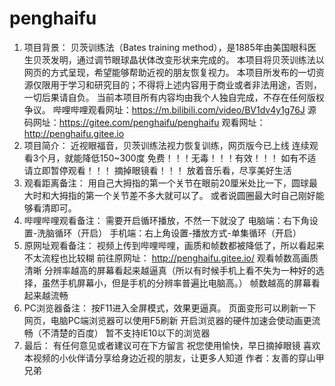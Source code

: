 # penghaifu

1. 项目背景： 贝茨训练法（Bates training method），是1885年由美国眼科医生贝茨发明，通过调节眼球晶状体改变形状来完成的。
    本项目将贝茨训练法以网页的方式呈现，希望能够帮助近视的朋友恢复视力。 
    本项目所发布的一切资源仅限用于学习和研究目的；不得将上述内容用于商业或者非法用途，否则，一切后果请自负。
    当前本项目所有内容均由我个人独自完成，不存在任何版权争议。
    哔哩哔哩观看网址：https://m.bilibili.com/video/BV1dv4y1g76J
    源码网址：https://gitee.com/penghaifu/penghaifu
    观看网址：http://penghaifu.gitee.io
2. 项目简介：
    近视眼福音，贝茨训练法视力恢复训练，网页版今已上线
    连续观看3个月，就能降低150~300度
    免费！！！无毒！！！有效！！！
    如有不适请立即暂停观看！！！
    摘掉眼镜看！！！
    放着音乐看，尽享美好生活
3. 观看距离备注：
    用自己大拇指的第一个关节在眼前20厘米处比一下，圆球最大时和大拇指的第一个关节差不多大就可以了。
    或者说圆圈最大时自己刚好能够看清即可。
4. 哔哩哔哩观看备注：
    需要开启循环播放，不然一下就没了
    电脑端：右下角设置-洗脑循环（开启）
    手机端：右上角设置-播放方式-单集循环（开启）
5. 原网址观看备注：
    视频上传到哔哩哔哩，画质和帧数都被降低了，所以看起来不太流程也比较糊
    前往原网址： http://penghaifu.gitee.io/ 观看帧数高画质清晰
    分辨率越高的屏幕看起来越逼真（所以有时候手机上看不失为一种好的选择，虽然手机屏幕小，但是手机的分辨率普遍比电脑高。）
    帧数越高的屏幕看起来越流畅
6. PC浏览器备注：
    按F11进入全屏模式，效果更逼真。
    页面变形可以刷新一下网页，电脑PC端浏览器可以使用F5刷新
    开启浏览器的硬件加速会使动画更流畅（不清楚的百度）
    暂不支持IE10以下的浏览器
7. 最后：
    有任何意见或者建议可在下方留言
    祝您使用愉快，早日摘掉眼镜
    喜欢本视频的小伙伴请分享给身边近视的朋友，让更多人知道
    作者：友善的穿山甲兄弟

